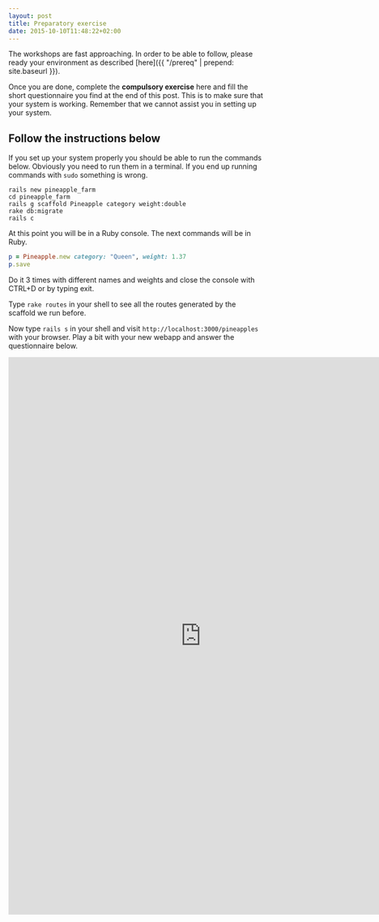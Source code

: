 ```yaml
---
layout: post
title: Preparatory exercise
date: 2015-10-10T11:48:22+02:00
---
```


The workshops are fast approaching. In order to be able to follow, please ready your environment as described [here]({{ "/prereq" | prepend: site.baseurl }}).

Once you are done, complete the **compulsory exercise** here and fill the short questionnaire you find at the end of this post. This is to make sure that your system is working. Remember that we cannot assist you in setting up your system.

## Follow the instructions below

If you set up your system properly you should be able to run the commands below. Obviously you need to run them in a terminal. If you end up running commands with `sudo` something is wrong.

~~~
rails new pineapple_farm
cd pineapple_farm
rails g scaffold Pineapple category weight:double
rake db:migrate
rails c
~~~

At this point you will be in a Ruby console. The next commands will be in Ruby.

~~~ ruby
p = Pineapple.new category: "Queen", weight: 1.37
p.save
~~~

Do it 3 times with different names and weights and close the console with CTRL+D or by typing exit.

Type `rake routes` in your shell to see all the routes generated by the scaffold we run before.

Now type `rails s` in your shell and visit `http://localhost:3000/pineapples` with your browser. Play a bit with your new webapp and answer the questionnaire below.

<iframe src="https://docs.google.com/forms/d/1UhsBr1jeB3_-lXeoPf8y7Q4oyQ_Sv9s3vm56p50Ch54/viewform?embedded=true" width="760" height="1100" frameborder="0" marginheight="0" marginwidth="0">Loading...</iframe>
